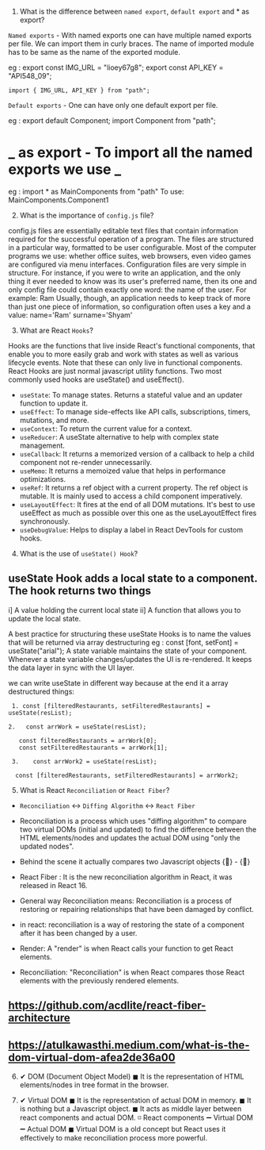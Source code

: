 1. What is the difference between `named export`, `default export` and \* as export?

`Named exports` - With named exports one can have multiple named exports per file. We can import them in curly braces. The name of imported module has to be same as the name of the exported module.

eg : export const IMG_URL = "lioey67g8";
export const API_KEY = "API548_09";

    import { IMG_URL, API_KEY } from "path";

`Default exports` - One can have only one default export per file.

eg : export default Component;
import Component from "path";

# _ as export - To import all the named exports we use _

eg : import \* as MainComponents from "path"
To use: MainComponents.Component1

2. What is the importance of `config.js` file?

config.js files are essentially editable text files that contain information required for the successful operation of a program. The files are structured in a particular way, formatted to be user configurable. Most of the computer programs we use: whether office suites, web browsers, even video games are configured via menu interfaces. Configuration files are very simple in structure. For instance, if you were to write an application, and the only thing it ever needed to know was its user's preferred name, then its one and only config file could contain exactly one word: the name of the user.
For example:
Ram
Usually, though, an application needs to keep track of more than just one piece of information, so configuration often uses a key and a value:
name='Ram'
surname='Shyam'

3. What are React `Hooks`?

Hooks are the functions that live inside React's functional components, that enable you to more easily grab and work with states as well as various lifecycle events. Note that these can only live in functional components.
React Hooks are just normal javascript utility functions. Two most commonly used hooks are useState() and useEffect().

- `useState`: To manage states. Returns a stateful value and an updater function to update it.
- `useEffect`: To manage side-effects like API calls, subscriptions, timers, mutations, and more.
- `useContext`: To return the current value for a context.
- `useReducer`: A useState alternative to help with complex state management.
- `useCallback`: It returns a memorized version of a callback to help a child component not re-render unnecessarily.
- `useMemo`: It returns a memoized value that helps in performance optimizations.
- `useRef`: It returns a ref object with a current property. The ref object is mutable. It is mainly used to access a child component imperatively.
- `useLayoutEffect`: It fires at the end of all DOM mutations. It's best to use useEffect as much as possible over this one as the useLayoutEffect fires synchronously.
- `useDebugValue`: Helps to display a label in React DevTools for custom hooks.

4. What is the use of `useState() Hook`?

## useState Hook adds a local state to a component. The hook returns two things

i] A value holding the current local state
ii] A function that allows you to update the local state.

A best practice for structuring these useState Hooks is to name the values that will be returned via array destructuring
eg : const [font, setFont] = useState("arial");
A state variable maintains the state of your component.
Whenever a state variable changes/updates the UI is re-rendered.
It keeps the data layer in sync with the UI layer.

we can write useState in different way because at the end it a array destructured things:

```
 1. const [filteredRestaurants, setFilteredRestaurants] = useState(resList);

2.   const arrWork = useState(resList);

   const filteredRestaurants = arrWork[0];
   const setFilteredRestaurants = arrWork[1];

 3.    const arrWork2 = useState(resList);

  const [filteredRestaurants, setFilteredRestaurants] = arrWork2;

```

5. What is React `Reconciliation` or `React Fiber`?

- `Reconciliation` ↔ `Diffing Algorithm` ↔ `React Fiber`

- Reconciliation is a process which uses "diffing algorithm" to compare two virtual DOMs (initial and updated) to find the difference between the HTML elements/nodes and updates the actual DOM using "only the updated nodes".

- Behind the scene it actually compares two Javascript objects {👴} - {🧑}

- React Fiber : It is the new reconciliation algorithm in React, it was released in React 16.

- General way Reconciliation means: Reconciliation is a process of restoring or repairing relationships that have been damaged by conflict.

- in react: reconciliation is a way of restoring the state of a component after it has been changed by a user.

- Render: A "render" is when React calls your function to get React elements.

- Reconciliation: "Reconciliation" is when React compares those React elements with the previously rendered elements.

## https://github.com/acdlite/react-fiber-architecture

## https://atulkawasthi.medium.com/what-is-the-dom-virtual-dom-afea2de36a00

6. ✔ DOM (Document Object Model)
   ◼ It is the representation of HTML elements/nodes in tree format in the browser.

7. ✔ Virtual DOM
   ◼ It is the representation of actual DOM in memory.
   ◼ It is nothing but a Javascript object.
   ◼ It acts as middle layer between react components and actual DOM.
   ◽ React components ➖ Virtual DOM ➖ Actual DOM
   ◼ Virtual DOM is a old concept but React uses it effectively to make reconciliation process more powerful.
